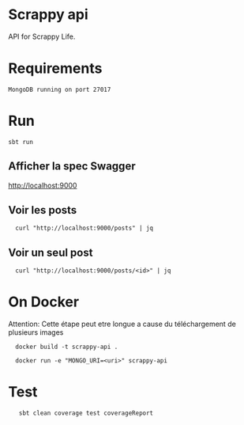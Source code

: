 # Scrappy api

API for Scrappy Life.

# Requirements

    MongoDB running on port 27017

# Run

    sbt run
    
## Afficher la spec Swagger

  [http://localhost:9000](http://localhost:9000)

## Voir les posts

      curl "http://localhost:9000/posts" | jq

## Voir un seul post

      curl "http://localhost:9000/posts/<id>" | jq

# On Docker

Attention: Cette étape peut etre longue a cause du téléchargement de plusieurs images

      docker build -t scrappy-api .

      docker run -e "MONGO_URI=<uri>" scrappy-api

# Test

       sbt clean coverage test coverageReport
